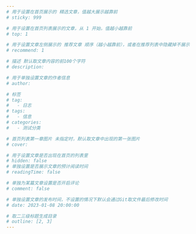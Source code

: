 ```yaml
---
# 用于设置在首页展示的 精选文章，值越大展示越靠前
# sticky: 999

# 用于设置在首页列表展示的文章，从 1 开始，值越小越靠前
# top: 1

# 用于设置文章左侧展示的 推荐文章 顺序（越小越靠前），或者在推荐列表中隐藏掉不展示
# recommend: 1

# 描述 默认取文章内容的前100个字符
# description:

# 用于单独设置文章的作者信息
# author:

# 标签
# tag:
#   - 日志
# tags:
#   - 信息
# categories:
#   - 测试分类

# 首页列表第一章图片 未指定时，默认取文章中出现的第一张图片
# cover:

# 用于设置文章是否出现在首页的列表里
# hidden: false
# 单独设置是否展示文章的预计阅读时间
# readingTime: false

# 单独为某篇文章设置是否开启评论
# comment: false

# 单独设置文章的发布时间，不设置的情况下默认会通过Git取文件最后修改时间
# date: 2023-01-08 20:00:00

# 取二三级标题生成目录
# outline: [2, 3]
---
```

